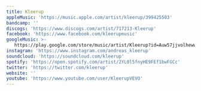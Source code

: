 ```yaml
---
title: Kleerup
appleMusic: 'https://music.apple.com/artist/kleerup/399425503'
bandcamp: ''
discogs: 'https://www.discogs.com/artist/717213-Kleerup'
facebook: 'https://www.facebook.com/kleerupmusic'
googleMusic: >-
   https://play.google.com/store/music/artist/Kleerup?id=Auw57jjvolhewwjr2x3pmy5i3hq
instagram: 'https://www.instagram.com/andreas_kleerup'
soundcloud: 'https://soundcloud.com/kleerup'
spotify: 'https://open.spotify.com/artist/2YL0l5fnyHE9FEf1bwFGCc'
twitter: 'https://twitter.com/kleerup'
website: ''
youtube: 'https://www.youtube.com/user/KleerupVEVO'
---
```

